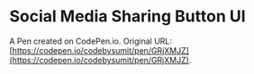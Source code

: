 # Social Media Sharing Button UI

A Pen created on CodePen.io. Original URL: [https://codepen.io/codebysumit/pen/GRjXMJZ](https://codepen.io/codebysumit/pen/GRjXMJZ).


